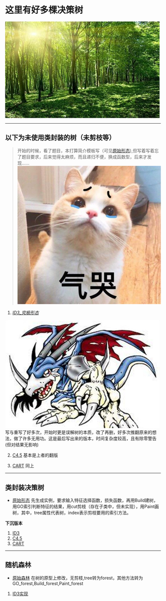 这里有好多棵**决策树**
===
![森林](senlin.jpg)

---

以下为未使用类封装的树（未剪枝等）
---
>开始的时候，看了题目，本打算简介模板写（可见[原始形态](决策树_ID3.py)),但写着写着忘了题目要求，后来觉得太麻烦，而且递归不便，换成函数型，后来才发现......![太难了](qiku.jpg)

1. [*ID3_究极形态*](./决策树_ID3_究极方法.py)


![究极形态](./jiuji.jpeg)
写与重写了好多次，开始时更是误解树的本质，改了再删，好多次推翻原来的想法，做了许多无用功。这是最后写出来的版本，时间复杂度较高，且有除零警告(但对结果无影响)

2. [C4.5](决策树_C4.5.py)
基本是上者的翻版

3. [CART](决策树_CART.py)
同上

---

类封装决策树
---

* [原始形态](original_class_v2.0.py)
先生成实例，要求输入特征选择函数，损失函数，再用Build建树，用GO索引判断特征的结果，用cut剪枝（存在子类中，但未实现），用Paint画树，其中，tree属性代表树，index表示剪枝要用的索引方法。

**下沉版本**
1. [ID3](ID3_class_v2.0.py)
2. [C4.5](C4.5_class_v2.0.py)
3. [CART](CART_class_v2.0.py)

---

随机森林
---
* [原始森林](original_class_forest.py)
在树的原型上修改，无剪枝,tree转为forest，其他方法转为GO_forest,Build_forest,Paint_forest

1. [ID3实现](ID3_class_forest.py)
